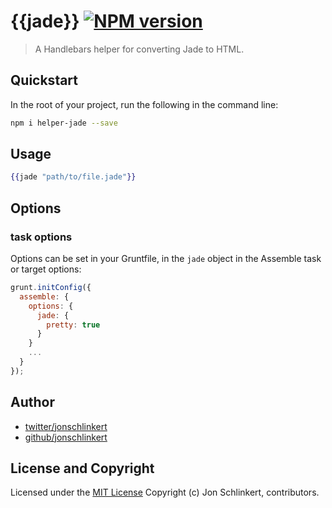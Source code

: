 # {{jade}} [![NPM version](https://badge.fury.io/js/helper-jade.png)](http://badge.fury.io/js/helper-jade)

> A Handlebars helper for converting Jade to HTML.

## Quickstart
In the root of your project, run the following in the command line:

```bash
npm i helper-jade --save
```

## Usage

```handlebars
{{jade "path/to/file.jade"}}
```

## Options

### task options
Options can be set in your Gruntfile, in the `jade` object in the Assemble task or target options:

```javascript
grunt.initConfig({
  assemble: {
    options: {
      jade: {
        pretty: true
      }
    }
    ...
  }
});
```

## Author

+ [twitter/jonschlinkert](http://twitter.com/jonschlinkert)
+ [github/jonschlinkert](http://github.com/jonschlinkert)


## License and Copyright

Licensed under the [MIT License](./LICENSE-MIT)
Copyright (c) Jon Schlinkert, contributors.